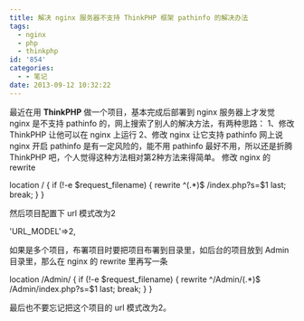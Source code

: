 ```yaml
---
title: 解决 nginx 服务器不支持 ThinkPHP 框架 pathinfo 的解决办法
tags:
  - nginx
  - php
  - thinkphp
id: '854'
categories:
  - - 笔记
date: 2013-09-12 10:32:22
---
```


最近在用 **ThinkPHP** 做一个项目，基本完成后部署到 nginx 服务器上才发觉 nginx 是不支持 pathinfo 的，网上搜索了别人的解决方法，有两种思路： 1、修改 ThinkPHP 让他可以在 nginx 上运行 2、修改 nginx 让它支持 pathinfo 网上说 nginx 开启 pathinfo 是有一定风险的，能不用 pathinfo 最好不用，所以还是折腾 ThinkPHP 吧，个人觉得这种方法相对第2种方法来得简单。 修改 nginx 的 rewrite

location / { 
    if (!-e $request\_filename) { 
        rewrite ^(.\*)$ /index.php?s=$1 last; 
        break; 
    } 
}

然后项目配置下 url 模式改为2

'URL\_MODEL'=>2,

如果是多个项目，布署项目时要把项目布署到目录里，如后台的项目放到 Admin 目录里，那么在 nginx 的 rewrite 里再写一条

location /Admin/ { 
    if (!-e $request\_filename) { 
        rewrite ^/Admin/(.\*)$ /Admin/index.php?s=$1 last; 
        break; 
    } 
}

最后也不要忘记把这个项目的 url 模式改为2。